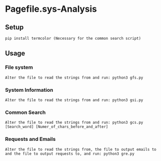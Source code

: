 # Pagefile.sys-Analysis

## Setup

```
pip install termcolor (Necessary for the common search script)
```

## Usage

### File system

```
Alter the file to read the strings from and run: python3 gfs.py
```

### System Information

```
Alter the file to read the strings from and run: python3 gsi.py
```

### Common Search

```
Alter the file to read the strings from and run: python3 gcs.py [Search_word] [Numer_of_chars_before_and_after]
```

### Requests and Emails

```
Alter the file to read the strings from, the file to output emails to and the file to output requests to, and run: python3 gre.py
```
